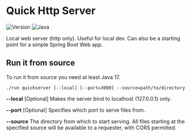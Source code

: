 # Quick Http Server

![Version](https://img.shields.io/badge/Version-1.1.1-green) ![Java](https://img.shields.io/badge/Java-17-orange)

Local web server (http only). Useful for local dev.
Can also be a starting point for a simple Spring Boot Web app.

## Run it from source

To run it from source you need at least Java 17.

    ./run quickserver [--local] [--port=3000] --source=path/to/directory

**--local** [Optional] Makes the server bind to localhost (127.0.0.1) only.

**--port** [Optional] Specifies which port to serve files from.

**--source** The directory from which to start serving. All files starting at the specified source will be available to a requester, with CORS permitted.
